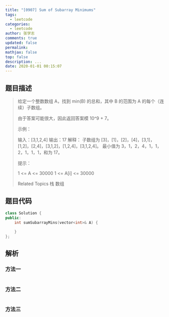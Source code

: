 ```yaml
---
title: "[0907] Sum of Subarray Minimums"
tags:
  - leetcode
categories:
  - leetcode
author: 张学志
comments: true
updated: false
permalink:
mathjax: false
top: false
description: ...
date: 2020-01-01 00:15:07
---
```


## 题目描述

> 给定一个整数数组 A，找到 min(B) 的总和，其中 B 的范围为 A 的每个（连续）子数组。 
> 
> 由于答案可能很大，因此返回答案模 10^9 + 7。 
> 
> 
> 
> 示例： 
> 
> 输入：[3,1,2,4]
> 输出：17
> 解释：
> 子数组为 [3]，[1]，[2]，[4]，[3,1]，[1,2]，[2,4]，[3,1,2]，[1,2,4]，[3,1,2,4]。 
> 最小值为 3，1，2，4，1，1，2，1，1，1，和为 17。 
> 
> 
> 
> 提示： 
> 
> 
> 1 <= A <= 30000 
> 1 <= A[i] <= 30000 
> 
> 
> 
> Related Topics 栈 数组

## 题目代码

```cpp
class Solution {
public:
    int sumSubarrayMins(vector<int>& A) {
        
    }
};
```

## 解析

### 方法一

```cpp

```

### 方法二

```cpp

```

### 方法三

```cpp

```

